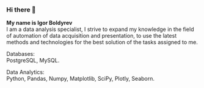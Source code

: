 ### Hi there 👋
**My name is Igor Boldyrev**  
I am a data analysis specialist, I strive to expand my knowledge in the field of automation of data acquisition and presentation, to use the latest methods and technologies for the best solution of the tasks assigned to me.

Databases:  
PostgreSQL, MySQL.

Data Analytics:  
Python, Pandas, Numpy, Matplotlib, SciPy, Plotly, Seaborn.


<!--
**bin61-git/bin61-git** is a ✨ _special_ ✨ repository because its `README.md` (this file) appears on your GitHub profile.

Here are some ideas to get you started:

- 🔭 I’m currently working on ...
- 🌱 I’m currently learning ...
- 👯 I’m looking to collaborate on ...
- 🤔 I’m looking for help with ...
- 💬 Ask me about ...
- 📫 How to reach me: ...
- 😄 Pronouns: ...
- ⚡ Fun fact: ...
-->